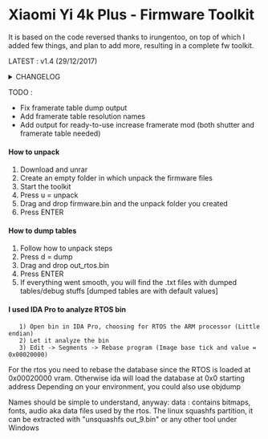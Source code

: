 # Xiaomi Yi 4k Plus - Firmware Toolkit


It is based on the code reversed thanks to irungentoo, on top of which I added few things, and plan to add more, resulting in a complete fw toolkit.

LATEST : v1.4 (29/12/2017)

<details>
  <summary>CHANGELOG</summary><p>

* [v1.4] Fixed dynamically getting firmware version

* [v1.3] Fixed internal function names dump
* [v1.3] Added resolution names and video mode to bitrate dump
* [v1.3] Added (experimental) framerate table dump, fix in next version
* [v1.3] Code layout changes
  
* [v1.2] Added internal function names dump

* [v1.1] Tested on Windows with VS 2015 -> should compile for any VS version/Windows version
* [v1.1] Added simple console GUI
* [v1.1] Added drag and drop support -> no more command line
* [v1.1] Added proper names to unpacked binaries
* [v1.1] Tested on 1.2.14/17 Beta and latest 1.3.11 Official Fw
* [v1.1] Added finding and dumping bitrate tables automatically
* [v1.1] Automatically dump the correct addresses taking into account the RTOS vram base of 0x20000

</p></details>




TODO : 
* Fix framerate table dump output
* Add framerate table resolution names
* Add output for ready-to-use increase framerate mod (both shutter and framerate table needed)


#### How to unpack
1) Download and unrar
2) Create an empty folder in which unpack the firmware files
3) Start the toolkit
4) Press u = unpack
5) Drag and drop firmware.bin and the unpack folder you created
6) Press ENTER

#### How to dump tables
1) Follow how to unpack steps
2) Press d = dump
3) Drag and drop out_rtos.bin
4) Press ENTER
5) If everything went smooth, you will find the .txt files with dumped tables/debug stuffs [dumped tables are with default values]




#### I used IDA Pro to analyze RTOS bin

	   1) Open bin in IDA Pro, choosing for RTOS the ARM processor (Little endian)
	   2) Let it analyze the bin
	   3) Edit -> Segments -> Rebase program (Image base tick and value = 0x00020000)


For the rtos you need to rebase the database since the RTOS is loaded at 0x00020000 vram. Otherwise ida will load the database at 0x0 starting address
Depending on your environment, you could also use objdump


Names should be simple to understand, anyway:
data : contains bitmaps, fonts, audio aka data files used by the rtos.
The linux squashfs partition, it can be extracted with "unsquashfs out_9.bin" or any other tool under Windows